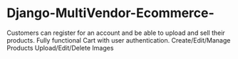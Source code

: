 # Django-MultiVendor-Ecommerce-

Customers can register for an account and be able to upload and sell their products.
Fully functional Cart with user authentication.
Create/Edit/Manage Products
Upload/Edit/Delete Images

